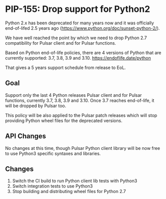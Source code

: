 # PIP-155: Drop support for Python2

Python 2.x has been deprecated for many years now and it was officially end-of-lifed 2.5 years ago (https://www.python.org/doc/sunset-python-2/).

We have well reached the point by which we need to drop Python 2.7 compatibility for Pulsar client and for Pulsar functions.

Based on Python end-of-life policies, there are 4 versions of Python that are currently supported: 3.7, 3.8, 3.9 and 3.10. https://endoflife.date/python

That gives a 5 years support schedule from release to EoL.

## Goal

Support only the last 4 Python releases Pulsar client and for Pulsar functions, currently 3.7, 3.8, 3.9 and 3.10. Once 3.7 reaches end-of-life, it will be dropped by Pulsar too.

This policy will be also applied to the Pulsar patch releases which will stop providing Python wheel files for the deprecated versions.

## API Changes

No changes at this time, though Pulsar Python client library will be now free to use Python3 specific syntaxes and libraries.

## Changes

1. Switch the CI build to run Python client lib tests with Python3
2. Switch integration tests to use Python3
3. Stop building and distributing wheel files for Python 2.7
